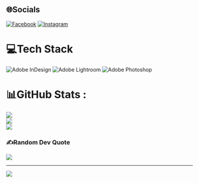 
## 🌐Socials
[![Facebook](https://img.shields.io/badge/Facebook-%231877F2.svg?logo=Facebook&logoColor=white)](https://facebook.com/fb.com/cuongchovaynanglai) [![Instagram](https://img.shields.io/badge/Instagram-%23E4405F.svg?logo=Instagram&logoColor=white)](https://instagram.com/https://www.instagram.com/npc_bluerice/) 

# 💻Tech Stack
![Adobe InDesign](https://img.shields.io/badge/Adobe%20InDesign-49021F?style=plastic&logo=adobeindesign&logoColor=white) ![Adobe Lightroom](https://img.shields.io/badge/Adobe%20Lightroom-31A8FF.svg?style=plastic&logo=Adobe%20Lightroom&logoColor=white) ![Adobe Photoshop](https://img.shields.io/badge/adobephotoshop-%2331A8FF.svg?style=plastic&logo=adobephotoshop&logoColor=white)
# 📊GitHub Stats :
![](https://github-readme-stats.vercel.app/api?username=cuongnguyenphu2005&theme=gruvbox&hide_border=false&include_all_commits=false&count_private=false)<br/>
![](https://github-readme-streak-stats.herokuapp.com/?user=cuongnguyenphu2005&theme=gruvbox&hide_border=false)<br/>
![](https://github-readme-stats.vercel.app/api/top-langs/?username=cuongnguyenphu2005&theme=gruvbox&hide_border=false&include_all_commits=false&count_private=false&layout=compact)

### ✍️Random Dev Quote
![](https://quotes-github-readme.vercel.app/api?type=horizontal&theme=merko)

---
[![](https://visitcount.itsvg.in/api?id=cuongnguyenphu2005&icon=0&color=0)](https://visitcount.itsvg.in)
